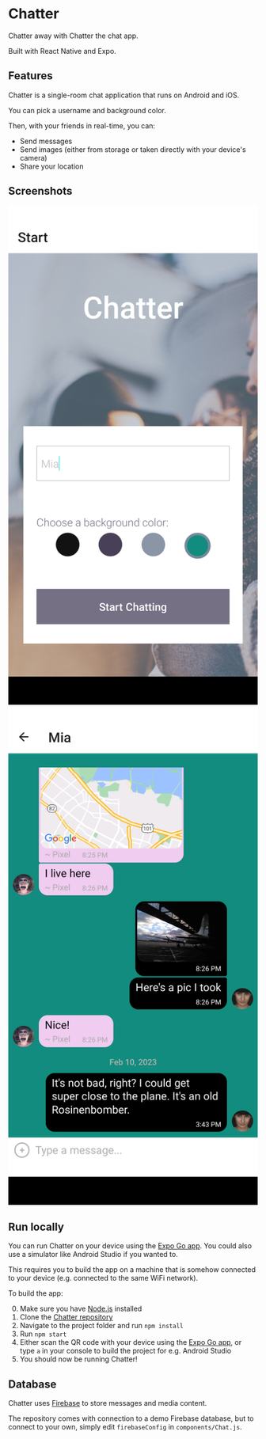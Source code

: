 # Chatter

Chatter away with Chatter the chat app.

Built with React Native and Expo.

## Features

Chatter is a single-room chat application that runs on Android and iOS.

You can pick a username and background color.

Then, with your friends in real-time, you can:

- Send messages
- Send images (either from storage or taken directly with your device's camera)
- Share your location

## Screenshots

![A screenshot of the home screen, with a name entered and a background color selected.](./screenshots/screenshot-home-screen.png)
![A screenshot of the chat screen, with a green background color, and text, image, and location content visible](./screenshots/screenshot-chat-screen.png)
## Run locally

You can run Chatter on your device using the [Expo Go app](https://expo.dev/client). You could also use a simulator like Android Studio if you wanted to.

This requires you to build the app on a machine that is somehow connected to your device (e.g. connected to the same WiFi network).

To build the app:

0. Make sure you have [Node.js](https://nodejs.org) installed
1. Clone the [Chatter repository](https://github.com/jamkerr/chatter)
2. Navigate to the project folder and run `npm install`
3. Run `npm start`
4. Either scan the QR code with your device using the [Expo Go app](https://expo.dev/client), or type `a` in your console to build the project for e.g. Android Studio
5. You should now be running Chatter!

## Database

Chatter uses [Firebase](https://firebase.google.com/) to store messages and media content.

The repository comes with connection to a demo Firebase database, but to connect to your own, simply edit `firebaseConfig` in `components/Chat.js`.
